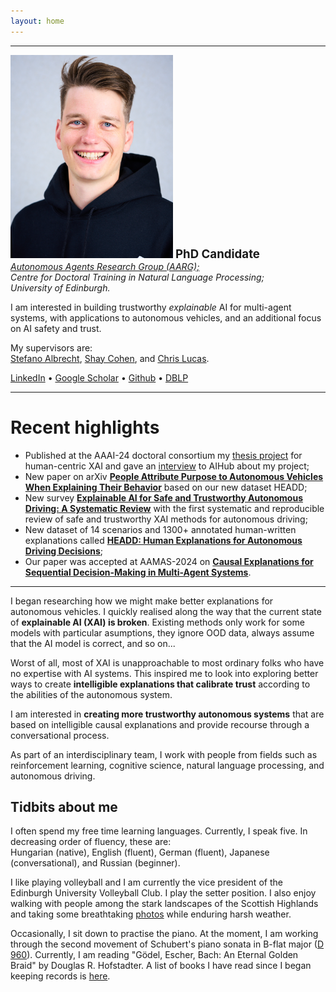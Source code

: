 ```yaml
---
layout: home
---
```

<hr />
<div class="intro">
    <img src="assets/portrait.jpg" alt="Portrait of Balint" width="260" class="header_img" />
    <strong style="font-size: 14pt;">PhD Candidate</strong><br />
    <div style="text-align: left; font-style: italic">
    <a href="https://agents.inf.ed.ac.uk/">Autonomous Agents Research Group (AARG);</a><br />
    Centre for Doctoral Training in Natural Language Processing;<br />
    University of Edinburgh.
    </div>
    <p>
    I am interested in building trustworthy <em>explainable</em> AI for multi-agent systems, with applications to autonomous vehicles, and an additional focus on AI safety and trust.
    </p>
    <p>
    My supervisors are: <br />
    <a href="https://agents.inf.ed.ac.uk/stefano-albrecht/">Stefano Albrecht</a>, <a href="https://homepages.inf.ed.ac.uk/scohen/">Shay Cohen</a>, and <a href="https://homepages.inf.ed.ac.uk/clucas2/">Chris Lucas</a>.
    </p>
    <span>
    <a href="https://www.linkedin.com/in/gyevnarb/">LinkedIn</a>
    &bull;
    <a href="https://scholar.google.com/citations?user=fLyES3oAAAAJ">Google Scholar</a>
    &bull;
    <a href="https://github.com/gyevnarb/">Github</a>
    &bull;
    <a href="https://dblp.org/pid/287/4975.html">DBLP</a>
    </span>
</div>

<hr />

# Recent highlights

- Published at the AAAI-24 doctoral consortium my [thesis project](https://ojs.aaai.org/index.php/AAAI/article/download/30395/32462) for human-centric XAI and gave an [interview](https://aihub.org/2024/04/16/interview-with-balint-gyevnar-creating-explanations-for-ai-based-decision-making-systems/) to AIHub about my project;
- New paper on arXiv **[People Attribute Purpose to Autonomous Vehicles When Explaining Their Behavior](https://arxiv.org/abs/2403.08828)** based on our new dataset HEADD;
- New survey **[Explainable AI for Safe and Trustworthy Autonomous Driving: A Systematic Review](https://arxiv.org/abs/2402.10086)** with the first systematic and reproducible review of safe and trustworthy XAI methods for autonomous driving;
- New dataset of 14 scenarios and 1300+ annotated human-written explanations called **[HEADD: Human Explanations for Autonomous Driving Decisions](https://datashare.ed.ac.uk/handle/10283/8714)**;
- Our paper was accepted at AAMAS-2024 on **[Causal Explanations for Sequential Decision-Making in Multi-Agent Systems](https://arxiv.org/abs/2302.10809)**.
<!-- - Our paper **[Bridging the Transparency Gap: What Can Explainable AI Learn From the AI Act?](https://arxiv.org/abs/2302.10766)** was accepted at ECAI 2023; -->
<!-- - I was **[awarded £4,000](https://tas.ac.uk/skills/early-career-researcher-awards/)** by the UKRI Trustworthy Autonomous Systems Hub for my work on human-centered social explainable AI. -->
<!-- - My essay **["Love, Sex, and AI"](assets/essay_lovesexai.pdf)** was selected for publication by the Standing Committee of the AI100 project at Stanford University. -->

<hr />


I began researching how we might make better explanations for autonomous vehicles. 
I quickly realised along the way that the current state of **explainable AI (XAI) is broken**.
Existing methods only work for some models with particular asumptions, they ignore OOD data, always assume that the AI model is correct, and so on...

Worst of all, most of XAI is unapproachable to most ordinary folks who have no expertise with AI systems.
This inspired me to look into exploring better ways to create **intelligible explanations that calibrate trust** according to the abilities of the autonomous system.

I am interested in **creating more trustworthy autonomous systems** that are based on intelligible causal explanations and provide recourse through a conversational process.

As part of an interdisciplinary team, I work with people from fields such as reinforcement learning, cognitive science, natural language processing, and autonomous driving.


## Tidbits about me

I often spend my free time learning languages. Currently, I speak five. In decreasing order of fluency, these are: <br /> Hungarian (native), English (fluent), German (fluent), Japanese (conversational), and Russian (beginner).

I like playing volleyball and I am currently the vice president of the Edinburgh University Volleyball Club.
I play the setter position.
I also enjoy walking with people among the stark landscapes of the Scottish Highlands and taking some breathtaking [photos](https://www.instagram.com/balinthy/) while enduring harsh weather.

Occasionally, I sit down to practise the piano.
At the moment, I am working through the second movement of Schubert's piano sonata in B-flat major ([D 960](https://youtu.be/MAZ8PA5_gVA)).
Currently, I am reading "Gödel, Escher, Bach: An Eternal Golden Braid" by Douglas R. Hofstadter. 
A list of books I have read since I began keeping records is [here](https://www.goodreads.com/review/list/62432429?sort=date_read).

